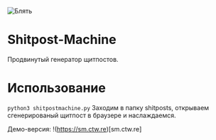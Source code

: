 ![Блять](https://sun9-62.userapi.com/impf/hsCgEGTT-s5xS8oTyk12k9nzVIXYNx-RmP9VIw/0xSiMTdpb2Y.jpg?size=1920x656&quality=96&proxy=1&sign=7ef1b36a115926069e35e6cec53a2219&type=album)
# Shitpost-Machine
Продвинутый генератор щитпостов. 
# Использование
```python3 shitpostmachine.py```
Заходим в папку shitposts, открываем сгенерированый щитпост в браузере и наслаждаемся.

Демо-версия: !(https://sm.ctw.re)[sm.ctw.re]
